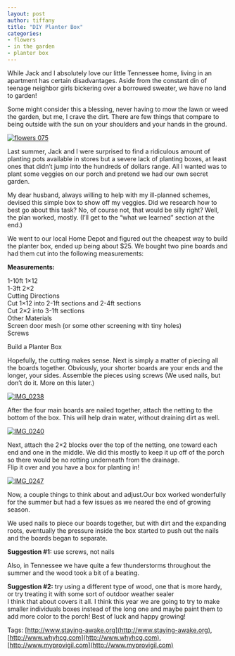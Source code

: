```yaml
---
layout: post
author: tiffany
title: "DIY Planter Box"
categories: 
- flowers
- in the garden
- planter box
---
```


While Jack and I absolutely love our little Tennessee home, living in an apartment has certain disadvantages. Aside from the constant din of teenage neighbor girls bickering over a borrowed sweater, we have no land to garden!

Some might consider this a blessing, never having to mow the lawn or weed the garden, but me, I crave the dirt. There are few things that compare to being outside with the sun on your shoulders and your hands in the ground.

[![](jekyll_uploads/2011/03/flowers-075-325x433.jpg "flowers 075")](http://www.sweetpeonies.com/2011/03/diy-planter-box/flowers-075/)

Last summer, Jack and I were surprised to find a ridiculous amount of planting pots available in stores but a severe lack of planting boxes, at least ones that didn’t jump into the hundreds of dollars range. All I wanted was to plant some veggies on our porch and pretend we had our own secret garden.

My dear husband, always willing to help with my ill-planned schemes, devised this simple box to show off my veggies. Did we research how to best go about this task? No, of course not, that would be silly right? Well, the plan worked, mostly. (I’ll get to the “what we learned” section at the end.)

We went to our local Home Depot and figured out the cheapest way to build the planter box, ended up being about $25\. We bought two pine boards and had them cut into the following measurements:

**Measurements:**

1-10ft 1×12  
1-3ft 2×2  
Cutting Directions  
Cut 1×12 into 2-1ft sections and 2-4ft sections  
Cut 2×2 into 3-1ft sections  
Other Materials  
Screen door mesh (or some other screening with tiny holes)  
Screws

Build a Planter Box

Hopefully, the cutting makes sense. Next is simply a matter of piecing all the boards together. Obviously, your shorter boards are your ends and the longer, your sides. Assemble the pieces using screws (We used nails, but don’t do it. More on this later.)

[![](jekyll_uploads/2011/03/IMG_0238-575x431.jpg "IMG_0238")](http://www.sweetpeonies.com/2011/03/diy-planter-box/img_0238/)

After the four main boards are nailed together, attach the netting to the bottom of the box. This will help drain water, without draining dirt as well.

[![](jekyll_uploads/2011/03/IMG_0240-575x431.jpg "IMG_0240")](http://www.sweetpeonies.com/2011/03/diy-planter-box/img_0240/)

Next, attach the 2×2 blocks over the top of the netting, one toward each end and one in the middle. We did this mostly to keep it up off of the porch so there would be no rotting underneath from the drainage.  
Flip it over and you have a box for planting in!

[![](jekyll_uploads/2011/03/IMG_0247-575x431.jpg "IMG_0247")](http://www.sweetpeonies.com/2011/03/diy-planter-box/img_0247/)

Now, a couple things to think about and adjust.Our box worked wonderfully for the summer but had a few issues as we neared the end of growing season.

We used nails to piece our boards together, but with dirt and the expanding roots, eventually the pressure inside the box started to push out the nails and the boards began to separate.

**Suggestion #1:** use screws, not nails

Also, in Tennessee we have quite a few thunderstorms throughout the summer and the wood took a bit of a beating.

**Suggestion #2:** try using a different type of wood, one that is more hardy, or try treating it with some sort of outdoor weather sealer  
I think that about covers it all. I think this year we are going to try to make smaller individuals boxes instead of the long one and maybe paint them to add more color to the porch! Best of luck and happy growing!

Tags: [http://www.staying-awake.org](http://www.staying-awake.org), [http://www.whyhcg.com](http://www.whyhcg.com), [http://www.myprovigil.com](http://www.myprovigil.com)